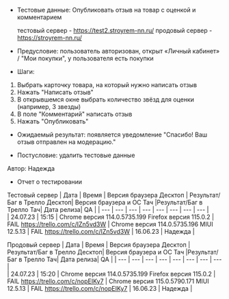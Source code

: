 * Тестовые данные: Опубликовать отзыв на товар с оценкой и комментарием

	тестовый сервер - https://test2.stroyrem-nn.ru/   продовый сервер - https://stroyrem-nn.ru/

* Предусловие: пользователь авторизован, открыт «Личный кабинет» / "Мои покупки", у пользователя есть покупки

* Шаги:
1.	Выбрать карточку товара, на который нужно написать отзыв
2.	Нажать "Написать отзыв"
3.	В открывшемся окне выбрать количество звёзд для оценки (например, 3 звезды)
4.	В поле "Комментарий" написать отзыв
5.	Нажать "Опубликовать"

* Ожидаемый результат: появляется уведомление "Спасибо! Ваш отзыв отправлен на модерацию."

* Постусловие: удалить тестовые данные

Автор: Надежда

* Отчет о тестировании
  
Тестовый сервер
| Дата | Время | Версия браузера Десктоп | Результат/Баг в Трелло Десктоп|  Версия браузера и ОС Тач |Результат/Баг в Трелло Тач| Дата релиза| QA  |
| --- | --- | --- | --- |  --- | --- | --- | --- |   
| 24.07.23 | 15:15 | Chrome версия 114.0.5735.199 Firefox версия 115.0.2 | FAIL https://trello.com/c/IZn5vd3W | Chrome версия 114.0.5735.196 MIUI 12.5.13 | FAIL https://trello.com/c/IZn5vd3W | 16.06.23 | Надежда |  

Продовый сервер
| Дата | Время | Версия браузера Десктоп | Результат/Баг в Трелло Десктоп|  Версия браузера и ОС Тач |Результат/Баг в Трелло Тач| Дата релиза| QA |
| --- | --- | --- | --- |  --- | --- | --- | --- |   
| 24.07.23 | 15:20 | Chrome версия 114.0.5735.199 Firefox версия 115.0.2 | FAIL https://trello.com/c/nopEIKy7 | Chrome версия 115.0.5790.171 MIUI 12.5.13 | FAIL https://trello.com/c/nopEIKy7 | 16.06.23 | Надежда |  